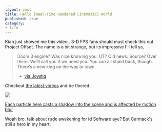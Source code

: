 ```yaml
---
layout: post
title: Hello [Real-Time Rendered Cinematic] World
published: true
category:
- life
---
```

Kian just showed me this video.. 3-D FPS fans should must check this out. Project Offset. The name is a bit strange, but its impressive I'll tell ya,

> Doom 3 engine? Was nice knowing you. UT? Old news. Source? Over there. We’ll call you if we need you. You can all stand back, though. There’s a new king on the way to town.  
> - [via Joystiq](http://www.joystiq.com/entry/1234000587054024/)

  
  
Checkout [the latest videos](http://projectoffset.com/downloads.html) and be floored.   
  

[![](http://projectoffset.com/images/particles.jpg)](http://projectoffset.com/technology.html)  

  

[Each particle here casts a shadow into the scene and is affected by motion blur](http://projectoffset.com/technology.html)  

  
  
Woah bro, talk about [rude awakening](http://tinspoon.blogspot.com/2005/08/rude-awakening.html) for id Software aye? But Carmack's still a hero in my heart.  
